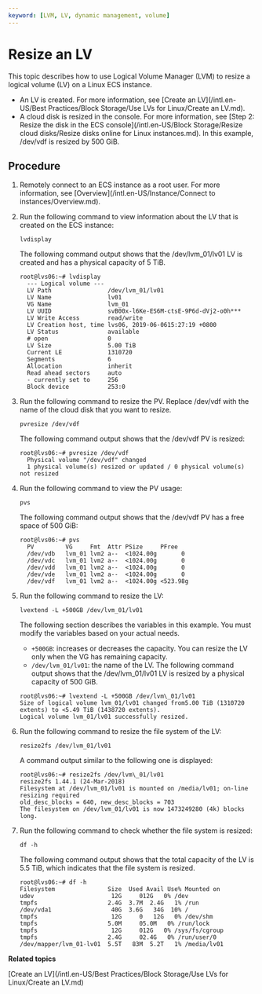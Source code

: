 ```yaml
---
keyword: [LVM, LV, dynamic management, volume]
---
```


# Resize an LV

This topic describes how to use Logical Volume Manager \(LVM\) to resize a logical volume \(LV\) on a Linux ECS instance.

-   An LV is created. For more information, see [Create an LV](/intl.en-US/Best Practices/Block Storage/Use LVs for Linux/Create an LV.md).
-   A cloud disk is resized in the console. For more information, see [Step 2: Resize the disk in the ECS console](/intl.en-US/Block Storage/Resize cloud disks/Resize disks online for Linux instances.md). In this example, /dev/vdf is resized by 500 GiB.

## Procedure

1.  Remotely connect to an ECS instance as a root user. For more information, see [Overview](/intl.en-US/Instance/Connect to instances/Overview.md).

2.  Run the following command to view information about the LV that is created on the ECS instance:

    ```
    lvdisplay
    ```

    The following command output shows that the /dev/lvm\_01/lv01 LV is created and has a physical capacity of 5 TiB.

    ```
    root@lvs06:~# lvdisplay
      --- Logical volume ---
      LV Path                /dev/lvm_01/lv01
      LV Name                lv01
      VG Name                lvm_01
      LV UUID                svB00x-l6Ke-ES6M-ctsE-9P6d-dVj2-o0h***
      LV Write Access        read/write
      LV Creation host, time lvs06, 2019-06-0615:27:19 +0800
      LV Status              available
      # open                 0
      LV Size                5.00 TiB
      Current LE             1310720
      Segments               6
      Allocation             inherit
      Read ahead sectors     auto
      - currently set to     256
      Block device           253:0
    ```

3.  Run the following command to resize the PV. Replace /dev/vdf with the name of the cloud disk that you want to resize.

    ```
    pvresize /dev/vdf
    ```

    The following command output shows that the /dev/vdf PV is resized:

    ```
    root@lvs06:~# pvresize /dev/vdf
      Physical volume "/dev/vdf" changed
      1 physical volume(s) resized or updated / 0 physical volume(s) not resized
    ```

4.  Run the following command to view the PV usage:

    ```
    pvs
    ```

    The following command output shows that the /dev/vdf PV has a free space of 500 GiB:

    ```
    root@lvs06:~# pvs
      PV         VG     Fmt  Attr PSize     PFree
      /dev/vdb   lvm_01 lvm2 a--  <1024.00g       0
      /dev/vdc   lvm_01 lvm2 a--  <1024.00g       0
      /dev/vdd   lvm_01 lvm2 a--  <1024.00g       0
      /dev/vde   lvm_01 lvm2 a--  <1024.00g       0
      /dev/vdf   lvm_01 lvm2 a--  <1024.00g <523.98g
    ```

5.  Run the following command to resize the LV:

    ```
    lvextend -L +500GB /dev/lvm_01/lv01
    ```

    The following section describes the variables in this example. You must modify the variables based on your actual needs.

    -   `+500GB`: increases or decreases the capacity. You can resize the LV only when the VG has remaining capacity.
    -   `/dev/lvm_01/lv01`: the name of the LV.
    The following command output shows that the /dev/lvm\_01/lv01 LV is resized by a physical capacity of 500 GiB.

    ```
    root@lvs06:~# lvextend -L +500GB /dev/lvm\_01/lv01
    Size of logical volume lvm_01/lv01 changed from5.00 TiB (1310720 extents) to <5.49 TiB (1438720 extents).
    Logical volume lvm_01/lv01 successfully resized.
    ```

6.  Run the following command to resize the file system of the LV:

    ```
    resize2fs /dev/lvm_01/lv01
    ```

    A command output similar to the following one is displayed:

    ```
    root@lvs06:~# resize2fs /dev/lvm\_01/lv01
    resize2fs 1.44.1 (24-Mar-2018)
    Filesystem at /dev/lvm_01/lv01 is mounted on /media/lv01; on-line resizing required
    old_desc_blocks = 640, new_desc_blocks = 703
    The filesystem on /dev/lvm_01/lv01 is now 1473249280 (4k) blocks long.
    ```

7.  Run the following command to check whether the file system is resized:

    ```
    df -h
    ```

    The following command output shows that the total capacity of the LV is 5.5 TiB, which indicates that the file system is resized.

    ```
    root@lvs06:~# df -h
    Filesystem               Size  Used Avail Use% Mounted on
    udev                      12G     012G   0% /dev
    tmpfs                    2.4G  3.7M  2.4G   1% /run
    /dev/vda1                 40G  3.6G   34G  10% /
    tmpfs                     12G     0   12G   0% /dev/shm
    tmpfs                    5.0M     05.0M   0% /run/lock
    tmpfs                     12G     012G   0% /sys/fs/cgroup
    tmpfs                    2.4G     02.4G   0% /run/user/0
    /dev/mapper/lvm_01-lv01  5.5T   83M  5.2T   1% /media/lv01
    ```


**Related topics**  


[Create an LV](/intl.en-US/Best Practices/Block Storage/Use LVs for Linux/Create an LV.md)

